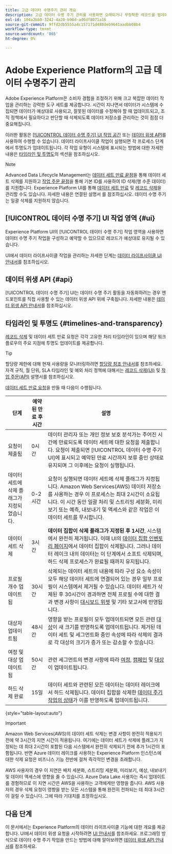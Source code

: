 ```yaml
---
title: 고급 데이터 수명주기 관리 개요
description: 고급 데이터 수명 주기 관리를 사용하면 오래되거나 부정확한 레코드를 업데이트하거나 삭제하여 데이터의 수명 주기를 관리할 수 있습니다.
exl-id: 104a2bb8-3242-4a20-b98d-ad6df8071a16
source-git-commit: 9ffd2db5555a4c157171d488deb9641aadbb08b4
workflow-type: tm+mt
source-wordcount: '865'
ht-degree: 0%

---
```


# Adobe Experience Platform의 고급 데이터 수명주기 관리

Adobe Experience Platform은 소비자 경험을 조정하기 위해 크고 복잡한 데이터 작업을 관리하는 강력한 도구 세트를 제공합니다. 시간이 지나면서 데이터가 시스템에 수집되면 데이터가 예상대로 사용되고, 잘못된 데이터를 수정해야 할 때 업데이트되고, 조직 정책에서 필요하다고 판단할 때 삭제되도록 데이터 저장소를 관리하는 것이 점점 더 중요해집니다.

<!-- Experience Platform's data lifecycle capabilities allow you to manage your stored data through the following:

* Scheduling automated dataset expirations
* Deleting individual records from one or all datasets

>[!IMPORTANT]
>
>Record deletes are meant to be used for data cleansing, removing anonymous data, or data minimization. They are **not** to be used for data subject rights requests (compliance) as pertaining to privacy regulations like the General Data Protection Regulation (GDPR). For all compliance use cases, use [Adobe Experience Platform Privacy Service](../privacy-service/home.md) instead. -->

이러한 활동은 [[!UICONTROL 데이터 수명 주기] UI 작업 공간](#ui) 또는 [데이터 위생 API](#api)를 사용하여 수행할 수 있습니다. 데이터 라이프사이클 작업이 실행되면 각 프로세스 단계에서 투명도가 업데이트됩니다. 각 작업 유형이 시스템에 표시되는 방법에 대한 자세한 내용은 [타임라인 및 투명도](#timelines-and-transparency)의 섹션을 참조하십시오.

>[!NOTE]
>
>Advanced Data Lifecycle Management는 [데이터 세트 만료 끝점](./api/dataset-expiration.md)을 통해 데이터 세트 삭제를 지원하고 [작업 주문 끝점](./api/workorder.md)을 통해 기본 ID를 사용하여 ID 삭제(행 수준 데이터)를 지원합니다. Experience Platform UI를 통해 [데이터 세트 만료](./ui/dataset-expiration.md) 및 [레코드 삭제](./ui/record-delete.md)을 관리할 수도 있습니다. 자세한 내용은 연결된 설명서 를 참조하십시오. 데이터 수명 주기는 일괄 삭제를 지원하지 않습니다.

## [!UICONTROL 데이터 수명 주기] UI 작업 영역 {#ui}

Experience Platform UI의 [!UICONTROL 데이터 수명 주기] 작업 영역을 사용하면 데이터 수명 주기 작업을 구성하고 예약할 수 있으므로 레코드가 예상대로 유지될 수 있습니다.

UI에서 데이터 라이프사이클 작업을 관리하는 자세한 단계는 [데이터 라이프사이클 UI 안내서](./ui/overview.md)를 참조하십시오.

## 데이터 위생 API {#api}

[!UICONTROL 데이터 수명 주기] UI는 데이터 수명 주기 활동을 자동화하려는 경우 엔드포인트를 직접 사용할 수 있는 데이터 위생 API 위에 구축됩니다. 자세한 내용은 [데이터 위생 API 안내서](./api/overview.md)를 참조하십시오.

## 타임라인 및 투명도 {#timelines-and-transparency}

[레코드 삭제](./ui/record-delete.md) 및 데이터 세트 만료 요청은 각각 고유한 처리 타임라인이 있으며 해당 워크플로우의 주요 지점에 투명도 업데이트를 제공합니다.

>[!TIP]
>
>할당량 제한에 대해 현재 사용량을 모니터링하려면 [할당량 참조 안내서](./api/quota.md)를 참조하세요.\
>자격 규칙, 월 단위, SLA 타임라인 및 예외 처리 정책에 대해서는 [레코드 삭제(UI)](./ui/record-delete.md#quotas) 및 [작업 주문(API)](./api/workorder.md#quotas) 설명서를 참조하십시오.

[데이터 세트 만료 요청](./ui/dataset-expiration.md)을 만들 때 다음이 수행됩니다.

| 단계 | 예약된 만료 후 시간 | 설명 |
| --- | --- | --- |
| 요청이 제출됨 | 0시간 | 데이터 관리자 또는 개인 정보 보호 분석가는 주어진 시간에 만료되도록 데이터 세트에 대한 요청을 제출합니다. 요청이 제출되면 [!UICONTROL 데이터 수명 주기 UI]에 표시되고 예약된 만료 시간까지 보류 중인 상태로 유지되며 그 이후에는 요청이 실행됩니다. |
| 데이터 세트에 삭제 플래그가 지정되었습니다. | 0-2시간 | 요청이 실행되면 데이터 세트에 삭제 플래그가 지정됩니다. Amazon Web Services(AWS) 데이터 저장소를 사용하는 경우 이 프로세스는 최대 2시간이 소요됩니다. 이 시간 동안 일괄 처리 및 스트리밍 세분화, 미리 보기 또는 예측, 내보내기 및 액세스와 같은 작업은 이 데이터 세트를 무시합니다. |
| 데이터 세트 삭제 | 3시간 | **데이터 집합이 삭제 플래그가 지정된 후 1시간**, 시스템에서 완전히 제거됩니다. 이때 UI의 [데이터 집합 인벤토리 페이지](../catalog/datasets/user-guide.md)에서 데이터 집합이 삭제됩니다. 그러나 데이터 레이크 내의 데이터는 이 단계에서 소프트 삭제되며, 하드 삭제 프로세스가 완료될 때까지 유지됩니다. |
| 프로필 개수 업데이트됨 | 30시간 | 삭제되는 데이터 세트의 내용에 따라 구성 요소 속성이 모두 해당 데이터 세트에 연결되어 있는 경우 일부 프로필이 시스템에서 제거될 수 있습니다. 데이터 세트가 삭제된 후 30시간이 경과하면 전체 프로필 수에 대한 결과 변경 사항이 [대시보드 위젯](../dashboards/guides/profiles.md#profile-count-trend) 및 기타 보고서에 반영됩니다. |
| 대상자 업데이트됨 | 48시간 | 영향을 받는 프로필이 모두 업데이트되면 모든 관련 [대상](../segmentation/home.md)이 새 크기를 반영하도록 업데이트됩니다. 제거된 데이터 세트 및 세그먼트화 중인 속성에 따라 삭제의 결과로 각 대상의 크기가 증가 또는 감소할 수 있습니다. |
| 여정 및 대상 업데이트됨 | 50시간 | 관련 세그먼트의 변경 사항에 따라 [여정](https://experienceleague.adobe.com/docs/journey-optimizer/using/orchestrate-journeys/about-journeys/journey.html?lang=ko), [캠페인](https://experienceleague.adobe.com/docs/journey-optimizer/using/campaigns/get-started-with-campaigns.html?lang=ko) 및 [대상](../destinations/home.md)이 업데이트됩니다. |
| 하드 삭제 완료 | 15일 | 데이터 세트와 관련된 모든 데이터는 데이터 레이크에서 하드 삭제됩니다. 데이터 집합을 삭제한 [데이터 주기 작업의 상태](./ui/browse.md#view-details)가 이를 반영하도록 업데이트됩니다. |

{style="table-layout:auto"}

>[!IMPORTANT]
>
>Amazon Web Services(AWS)의 데이터 세트 삭제는 변경 사항이 완전히 적용되기 전에 약 3시간의 지연 시간이 적용됩니다. 여기에는 데이터 세트가 삭제에 플래그가 지정되는 데 최대 2시간이 포함된 다음 시스템에서 완전히 삭제되기 전에 추가 1시간이 포함됩니다. 반면 Azure 데이터 레이크를 사용하는 Experience Platform 인스턴스에 대한 삭제 요청은 비즈니스 기능 전반에 걸쳐 즉각적인 변경을 초래합니다.
>
>AWS 사용자의 경우 이 지연은 배치 세분화, 스트리밍 세분화, 미리보기, 예상, 내보내기 및 데이터 액세스에 영향을 줄 수 있습니다. Azure Data Lake 사용자는 즉시 업데이트를 경험하므로 이 지연 시간은 AWS을 사용하는 고객에게만 영향을 줍니다. AWS 사용자의 경우 삭제 요청이 영향을 받는 모든 시스템을 통해 완전히 전파되는 데 최대 3시간이 걸릴 수 있습니다. 그에 따라 기대치를 조정하십시오.


<!-- ### Record deletes {#record-delete-transparency}

The following takes place when a [record delete request](./ui/record-delete.md) is created:

| Stage | Time after request submission | Description |
| --- | --- | --- |
| Request is submitted | 0 hours | A data steward or privacy analyist submits a record delete request. The request is visible in the [!UICONTROL Data Lifecycle UI] after it has been submitted. |
| Profile lookups updated | 3 hours | The change in profile counts caused by the deleted identity are reflected in [dashboard widgets](../dashboards/guides/profiles.md#profile-count-trend) and other reports. |
| Segments updated | 24 hours | Once profiles are removed, all related [segments](../segmentation/home.md) are updated to reflect their new size. |
| Journeys and destinations updated | 26 hours | [Journeys](https://experienceleague.adobe.com/docs/journey-optimizer/using/orchestrate-journeys/about-journeys/journey.html?lang=ko), [campaigns](https://experienceleague.adobe.com/docs/journey-optimizer/using/campaigns/get-started-with-campaigns.html?lang=ko), and [destinations](../destinations/home.md) are updated according to changes in related segments. |
| Records soft deleted in data lake | 7 days | The data is soft deleted from the data lake. |
| Data vacuuming completed | 14 days | The [status of the lifecycle job](./ui/browse.md#view-details) updates to indicate that the job has completed, meaning that data vacuuming has been completed on the data lake and the relevant records have been hard deleted. |

{style="table-layout:auto"} -->

## 다음 단계

이 문서에서는 Experience Platform의 데이터 라이프사이클 기능에 대한 개요를 제공합니다. UI에서 데이터 위생 요청을 시작하려면 [UI 안내서](./ui/overview.md)를 참조하세요. 프로그래밍 방식으로 데이터 수명 주기 작업을 만드는 방법에 대해 알아보려면 [데이터 위생 API 안내서](./api/overview.md)를 참조하세요.
